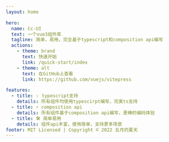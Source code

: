 ```yaml
---
layout: home

hero:
  name: Cc-UI
  text: 一个vue3组件库
  tagline: 简单，易用，完全基于typescript和composition api编写
  actions:
    - theme: brand
      text: 快速开始
      link: /quick-start/index
    - theme: alt
      text: 在GitHub上查看
      link: https://github.com/vuejs/vitepress

features:
  - title: 💡 typescript支持
    details: 所有组件均使用typescirpt编写，完美ts支持
  - title: ⚡️ composition api
    details: 所有组件基于composition api编写，更棒的编码体验
  - title: 🛠️ 简单易用
    details: 组件api丰富，使用简单，支持更多场景
footer: MIT Licensed | Copyright © 2022 五月的夏天
---
```

